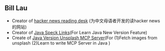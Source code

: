 ## Bill Lau
- Creator of [hacker news reading desk](https://hackernewsreadingdesk.com) (为中文母语者开发的读hacker news的网站)
- Creator of [Java Speck Links](https://github.com/JavaProgrammerLB/java-document)(For Learn Java New Version Feature)
- Create of [Java Version Unsplash MCP Server](https://github.com/JavaProgrammerLB/unsplash-mcp-server)(For (1)Fetch images from unsplash (2)Learn to write MCP Server in Java )
